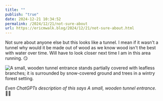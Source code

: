```yaml
---
title: ""
publish: "true"
date: 2024-12-21 10:34:52
permalink: /2024/12/21/not-sure-about
url: https://ericmwalk.blog/2024/12/21/not-sure-about.html
---
```


Not sure about anyone else but this looks like a tunnel. I mean if it wasn't a tunnel why would it be made out of wood as we know wood isn't the best with water over time. Will have to look closer next time I am in this area running. 😏

![A small, wooden tunnel entrance stands partially covered with leafless branches; it is surrounded by snow-covered ground and trees in a wintry forest setting.](https://ericmwalk.blog/uploads/2024/img-1396.jpeg)

*Even ChatGPTs description of this says A small, wooden tunnel entrance.* 🤷‍♂️